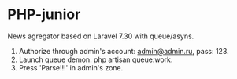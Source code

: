 # PHP-junior
News agregator based on Laravel 7.30 with queue/asyns.

1. Authorize through admin's account: admin@admin.ru, pass: 123.
2. Launch queue demon: php artisan queue:work.
3. Press 'Parse!!!' in admin's zone.
